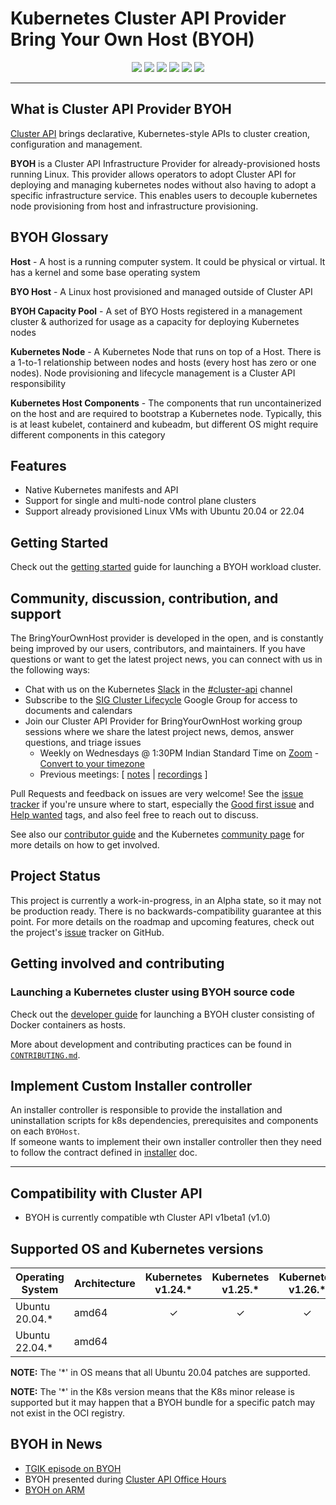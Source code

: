 # Kubernetes Cluster API Provider Bring Your Own Host (BYOH)

<p align="center">
<!-- lint card --><a href="https://github.com/thegnoucommunity/cluster-api-provider-bringyourownhost/actions/workflows/lint.yml">
<img src="https://github.com/thegnoucommunity/cluster-api-provider-bringyourownhost/actions/workflows/lint.yml/badge.svg"></a>
<!-- test status -->
<a href="https://github.com/thegnoucommunity/cluster-api-provider-bringyourownhost/actions?query=event%3Apush+branch%3Amain+workflow%3ACI+">
<img src="https://github.com/thegnoucommunity/cluster-api-provider-bringyourownhost/actions/workflows/ci.yml/badge.svg?branch=main&event=push"></a>
<!-- go doc / reference card -->
<a href="https://pkg.go.dev/github.com/thegnoucommunity/cluster-api-provider-bringyourownhost">
<img src="https://pkg.go.dev/badge/github.com/thegnoucommunity/cluster-api-provider-bringyourownhost.svg"></a>
<!-- goreportcard badge -->
<a href="https://goreportcard.com/report/github.com/thegnoucommunity/cluster-api-provider-bringyourownhost">
<img src="https://goreportcard.com/badge/github.com/thegnoucommunity/cluster-api-provider-bringyourownhost"></a>
<!-- codecov badge -->
<a href="https://codecov.io/gh/thegnoucommunity/cluster-api-provider-bringyourownhost">
<img src="https://codecov.io/gh/thegnoucommunity/cluster-api-provider-bringyourownhost/branch/main/graph/badge.svg?token=8GGPY0MENQ"></a>
<!-- openssf badge -->
<a href="https://bestpractices.coreinfrastructure.org/projects/5506">
<img src="https://bestpractices.coreinfrastructure.org/projects/5506/badge"></a>
</p>

------

## What is Cluster API Provider BYOH

[Cluster API](https://github.com/kubernetes-sigs/cluster-api) brings
declarative, Kubernetes-style APIs to cluster creation, configuration and
management.

__BYOH__ is a Cluster API Infrastructure Provider for already-provisioned hosts running Linux. This provider allows operators to adopt Cluster API for deploying and managing kubernetes nodes without also having to adopt a specific infrastructure service. This enables users to decouple kubernetes node provisioning from host and infrastructure provisioning.

## BYOH Glossary

**Host** - A host is a running computer system. It could be physical or virtual. It has a kernel and some base operating system

**BYO Host** - A Linux host provisioned and managed outside of Cluster API

**BYOH Capacity Pool** - A set of BYO Hosts registered in a management cluster & authorized for usage as a capacity for deploying Kubernetes nodes

**Kubernetes Node** - A Kubernetes Node that runs on top of a Host. There is a 1-to-1 relationship between nodes and hosts (every host has zero or one nodes). Node provisioning and lifecycle management is a Cluster API responsibility

**Kubernetes Host Components** - The components that run uncontainerized on the host and are required to bootstrap a Kubernetes node. Typically, this is at least kubelet, containerd and kubeadm, but different OS might require different components in this category

## Features

- Native Kubernetes manifests and API
- Support for single and multi-node control plane clusters
- Support already provisioned Linux VMs with Ubuntu 20.04 or 22.04

## Getting Started

Check out the [getting started](https://github.com/thegnoucommunity/cluster-api-provider-bringyourownhost/blob/main/docs/getting_started.md) guide for launching a BYOH workload cluster.

## Community, discussion, contribution, and support

The BringYourOwnHost provider is developed in the open, and is constantly being improved by our users, contributors, and maintainers.
If you have questions or want to get the latest project news, you can connect with us in the following ways:

- Chat with us on the Kubernetes [Slack](http://slack.k8s.io/) in the [#cluster-api](https://kubernetes.slack.com/archives/C8TSNPY4T) channel
- Subscribe to the [SIG Cluster Lifecycle](https://groups.google.com/forum/#!forum/kubernetes-sig-cluster-lifecycle) Google Group for access to documents and calendars
- Join our Cluster API Provider for BringYourOwnHost working group sessions where we share the latest project news, demos, answer questions, and triage issues
    - Weekly on Wednesdays @ 1:30PM Indian Standard Time on [Zoom](https://VMware.zoom.us/j/94476574480?pwd=WGYzOXBoL1VsVnBXK3c5TWd1bG5SZz09) - [Convert to your timezone](https://dateful.com/time-zone-converter?t=13:30&tz=IST)
    - Previous meetings: \[ [notes](https://docs.google.com/document/d/1T-3_eskC_HCtXLh3PA8y--mgO-AIajZfevcnYuno6JM/edit#heading=h.y186zgz0eh6e) | [recordings](https://www.youtube.com/playlist?list=PLHbHoGHbooH41L5P-tIK6QqhILdEI9yBK) \]

Pull Requests and feedback on issues are very welcome!
See the [issue tracker](https://github.com/thegnoucommunity/cluster-api-provider-bringyourownhost/issues) if you're unsure where to start, especially the [Good first issue](https://github.com/thegnoucommunity/cluster-api-provider-bringyourownhost/issues?q=is%3Aopen+is%3Aissue+label%3A%22good+first+issue%22) and [Help wanted](https://github.com/thegnoucommunity/cluster-api-provider-bringyourownhost/issues?q=is%3Aopen+is%3Aissue+label%3A%22help+wanted%22) tags, and
also feel free to reach out to discuss.

See also our [contributor guide](CONTRIBUTING.md) and the Kubernetes [community page](https://kubernetes.io/community) for more details on how to get involved.


## Project Status

This project is currently a work-in-progress, in an Alpha state, so it may not be production ready. There is no backwards-compatibility guarantee at this point. For more details on the roadmap and upcoming features, check out the project's [issue](https://github.com/thegnoucommunity/cluster-api-provider-bringyourownhost/issues) tracker on GitHub.


## Getting involved and contributing

### Launching a Kubernetes cluster using BYOH source code

Check out the [developer guide](./docs/local_dev.md) for launching a BYOH cluster consisting of Docker containers as hosts.

More about development and contributing practices can be found in [`CONTRIBUTING.md`](./CONTRIBUTING.md).

## Implement Custom Installer controller

An installer controller is responsible to provide the installation and uninstallation scripts for k8s dependencies, prerequisites and components on each `BYOHost`.  
If someone wants to implement their own installer controller then they need to follow the contract defined in [installer](./docs/installer.md) doc.

------

## Compatibility with Cluster API

- BYOH is currently compatible wth Cluster API v1beta1 (v1.0)

## Supported OS and Kubernetes versions

| Operating System  | Architecture  | Kubernetes v1.24.* | Kubernetes v1.25.* | Kubernetes v1.26.* | Kubernetes v1.29.* |
| ------------------|---------------|:------------------:|:------------------:|:------------------:|:------------------:|
| Ubuntu 20.04.*    | amd64         |         ✓         |         ✓         |         ✓          |                    |
| Ubuntu 22.04.*    | amd64         |                    |                    |                    |        ✓          |

**NOTE:**  The '*' in OS means that all Ubuntu 20.04 patches are supported.

**NOTE:**  The '*' in the K8s version means that the K8s minor release is supported but it may happen that a BYOH bundle for a specific patch may not exist in the OCI registry. 

## BYOH in News
- [TGIK episode on BYOH](https://www.youtube.com/watch?v=Xwm5Ka27-Io&t=2838s)
- BYOH presented during [Cluster API Office Hours](https://www.youtube.com/watch?v=6ODMLgX-dz4&t=572s)
- [BYOH on ARM](https://williamlam.com/2021/11/hybrid-x86-and-arm-kubernetes-clusters-using-tanzu-community-edition-tce-and-esxi-arm.html)

